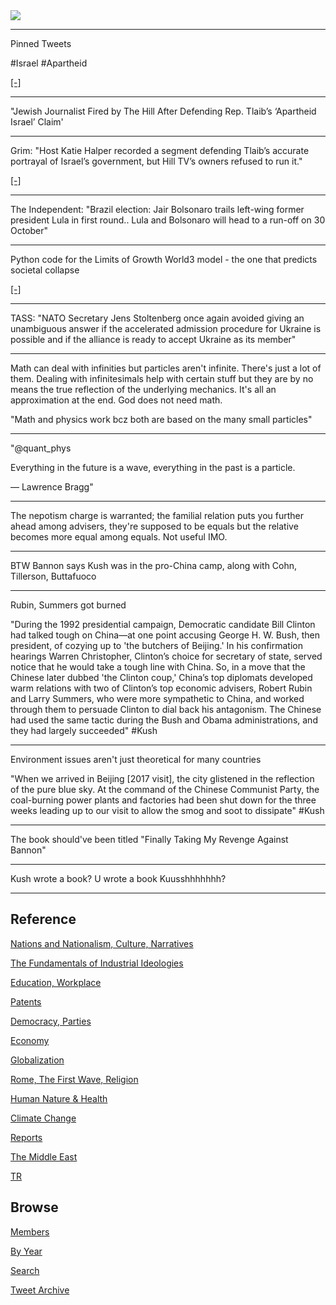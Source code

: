 <img src="https://drive.google.com/uc?export=view&id=1B2wf9R7AMH1d7Vw6e2mucLbIQ5NSjir7"/>

---

Pinned Tweets

\#Israel \#Apartheid 

[[-]](https://youtu.be/3a7d4Qa8M6I?t=390)

---

"Jewish Journalist Fired by The Hill After Defending Rep. Tlaib’s
‘Apartheid Israel’ Claim'

---

Grim: "Host Katie Halper recorded a segment defending Tlaib’s accurate
portrayal of Israel’s government, but Hill TV’s owners refused to run
it."

[[-]](https://theintercept.com/2022/09/29/hill-tv-israel-apartheid-rashida-tlaib-censorship/)

---

The Independent: "Brazil election: Jair Bolsonaro trails left-wing
former president Lula in first round.. Lula and Bolsonaro will head to
a run-off on 30 October"

---

Python code for the Limits of Growth World3 model - the one that
predicts societal collapse

[[-]](https://github.com/cvanwynsberghe/pyworld3)

---

TASS: "NATO Secretary Jens Stoltenberg once again avoided giving an
unambiguous answer if the accelerated admission procedure for Ukraine
is possible and if the alliance is ready to accept Ukraine as its
member"

---

Math can deal with infinities but particles aren't infinite. There's
just a lot of them. Dealing with infinitesimals help with certain
stuff but they are by no means the true reflection of the underlying
mechanics.  It's all an approximation at the end. God does not need
math.

"Math and physics work bcz both are based on the many small particles"

---

"@quant_phys

Everything in the future is a wave, everything in the past is a particle.

 — Lawrence Bragg"

---

The nepotism charge is warranted; the familial relation puts you
further ahead among advisers, they're supposed to be equals but the
relative becomes more equal among equals. Not useful IMO.

---

BTW Bannon says Kush was in the pro-China camp, along with Cohn,
Tillerson, Buttafuoco

---

Rubin, Summers got burned 

"During the 1992 presidential campaign, Democratic candidate Bill
Clinton had talked tough on China—at one point accusing George
H. W. Bush, then president, of cozying up to 'the butchers of
Beijing.' In his confirmation hearings Warren Christopher, Clinton’s
choice for secretary of state, served notice that he would take a
tough line with China. So, in a move that the Chinese later dubbed
'the Clinton coup,' China’s top diplomats developed warm relations
with two of Clinton’s top economic advisers, Robert Rubin and Larry
Summers, who were more sympathetic to China, and worked through them
to persuade Clinton to dial back his antagonism. The Chinese had used
the same tactic during the Bush and Obama administrations, and they
had largely succeeded" \#Kush

---

Environment issues aren't just theoretical for many countries 

"When we arrived in Beijing [2017 visit], the city glistened in the
reflection of the pure blue sky. At the command of the Chinese
Communist Party, the coal-burning power plants and factories had been
shut down for the three weeks leading up to our visit to allow the
smog and soot to dissipate" \#Kush

---

The book should've been titled "Finally Taking My Revenge Against Bannon"

---

Kush wrote a book? U wrote a book Kuusshhhhhhh?

---

## Reference

[Nations and Nationalism, Culture, Narratives](2013/02/nations-and-nationalism.html)

[The Fundamentals of Industrial Ideologies](2011/04/fundamentals-of-industrial-ideologies.html)

[Education, Workplace](2017/09/education-workplace.html)

[Patents](2018/09/patents.html)

[Democracy, Parties](2016/11/democracy.html)

[Economy](2018/05/economy.html)

[Globalization](2018/09/globalization.html)

[Rome, The First Wave, Religion](2017/12/rome.html)

[Human Nature & Health](2020/07/human-nature.html)

[Climate Change](2018/12/climate.html)

[Reports](2019/05/reports.html)

[The Middle East](2019/07/middleeast.html)

[TR](../tr)

## Browse

[Members](2022/08/members.html)

[By Year](years.html)

[Search](search.html)

[Tweet Archive](tweets/index.html)

